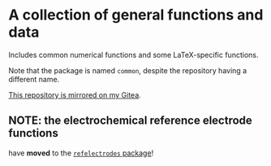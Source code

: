 # A collection of general functions and data

Includes common numerical functions and some LaTeX-specific functions.

Note that the package is named `common`, despite the repository having a different name.

[This repository is mirrored on my Gitea](https://git.chepec.se/taha/common).



## NOTE: the electrochemical reference electrode functions

have **moved** to the [`refelectrodes` package](https://github.com/chepec/refelectrodes)!
